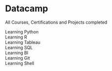# Datacamp

All Courses, Certifications and Projects completed 


Learning Python\
Learning R\
Learning Tableau\
Learning SQL\
Learning BI\
Learning Git\
Learning Shell

